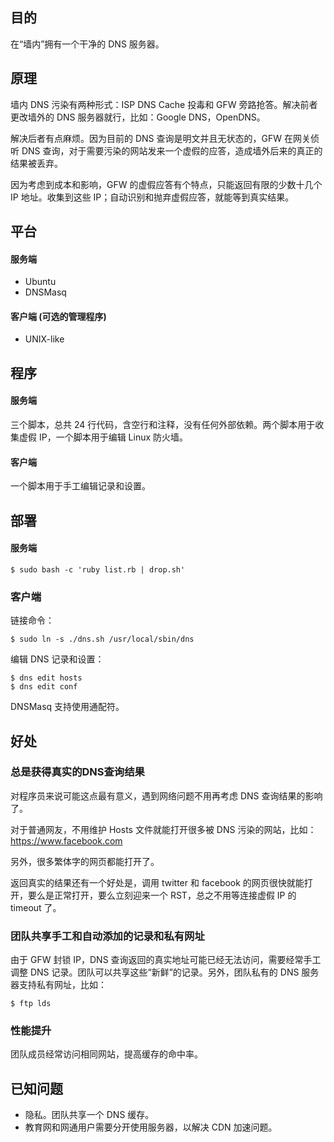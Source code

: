 ## 目的

在“墙内”拥有一个干净的 DNS 服务器。

## 原理

墙内 DNS 污染有两种形式：ISP DNS Cache 投毒和 GFW 旁路抢答。解决前者更改墙外的 DNS 服务器就行，比如：Google DNS，OpenDNS。

解决后者有点麻烦。因为目前的 DNS 查询是明文并且无状态的，GFW 在网关侦听 DNS 查询，对于需要污染的网站发来一个虚假的应答，造成墙外后来的真正的结果被丢弃。

因为考虑到成本和影响，GFW 的虚假应答有个特点，只能返回有限的少数十几个 IP 地址。收集到这些 IP；自动识别和抛弃虚假应答，就能等到真实结果。

## 平台

#### 服务端

- Ubuntu
- DNSMasq

#### 客户端 (可选的管理程序)

- UNIX-like

## 程序

#### 服务端

三个脚本，总共 24 行代码，含空行和注释，没有任何外部依赖。两个脚本用于收集虚假 IP，一个脚本用于编辑 Linux 防火墙。

#### 客户端

一个脚本用于手工编辑记录和设置。

## 部署

#### 服务端

```
$ sudo bash -c 'ruby list.rb | drop.sh'
```

### 客户端

链接命令：

```
$ sudo ln -s ./dns.sh /usr/local/sbin/dns
```

编辑 DNS 记录和设置：

```
$ dns edit hosts
$ dns edit conf
```
DNSMasq 支持使用通配符。

## 好处

### 总是获得真实的DNS查询结果

对程序员来说可能这点最有意义，遇到网络问题不用再考虑 DNS 查询结果的影响了。

对于普通网友，不用维护 Hosts 文件就能打开很多被 DNS 污染的网站，比如：https://www.facebook.com

另外，很多繁体字的网页都能打开了。

返回真实的结果还有一个好处是，调用 twitter 和 facebook 的网页很快就能打开，要么是正常打开，要么立刻迎来一个 RST，总之不用等连接虚假 IP 的 timeout 了。

### 团队共享手工和自动添加的记录和私有网址

由于 GFW 封锁 IP，DNS 查询返回的真实地址可能已经无法访问，需要经常手工调整 DNS 记录。团队可以共享这些“新鲜”的记录。另外，团队私有的 DNS 服务器支持私有网址，比如：

```
$ ftp lds
```

### 性能提升

团队成员经常访问相同网站，提高缓存的命中率。

## 已知问题

- 隐私。团队共享一个 DNS 缓存。
- 教育网和网通用户需要分开使用服务器，以解决 CDN 加速问题。


